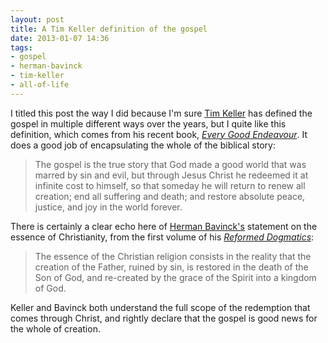```yaml
---
layout: post
title: A Tim Keller definition of the gospel
date: 2013-01-07 14:36
tags:
- gospel
- herman-bavinck
- tim-keller
- all-of-life
---
```

<p>I titled this post the way I did because I'm sure <a href="http://timothykeller.com/author/" target="_blank">Tim Keller</a> has defined the  gospel in multiple different ways over the years, but I quite like this definition, which comes from his recent book, <a href="http://www.amazon.co.uk/gp/product/1444702599/ref=as_li_qf_sp_asin_il_tl?ie=UTF8&tag=jakebeldercom-21&linkCode=as2&camp=1634&creative=6738&creativeASIN=1444702599" target="_blank"><em>Every Good Endeavour</em></a>. It does a good job of encapsulating the whole of the biblical story:</p>
<blockquote>
The gospel is the true story that God made a good world that was marred by sin and evil, but through Jesus Christ he redeemed it at infinite cost to himself, so that someday he will return to renew all creation; end all suffering and death; and restore absolute peace, justice, and joy in the world forever.
</blockquote>
<p>There is certainly a clear echo here of <a href="http://en.wikipedia.org/wiki/Herman_Bavinck" target="_blank">Herman Bavinck's</a> statement on the essence of Christianity, from the first volume of his <a href="http://www.amazon.co.uk/gp/product/0801035767/ref=as_li_qf_sp_asin_il_tl?ie=UTF8&tag=jakebeldercom-21&linkCode=as2&camp=1634&creative=6738&creativeASIN=0801035767" target="_blank"><em>Reformed Dogmatics</em></a>:</p>
<blockquote>
The essence of the Christian religion consists in the reality that the creation of the Father, ruined by sin, is restored in the death of the Son of God, and re-created by the grace of the Spirit into a kingdom of God.
</blockquote>

Keller and Bavinck both understand the full scope of the redemption that comes through Christ, and rightly declare that the gospel is good news for the whole of creation.

